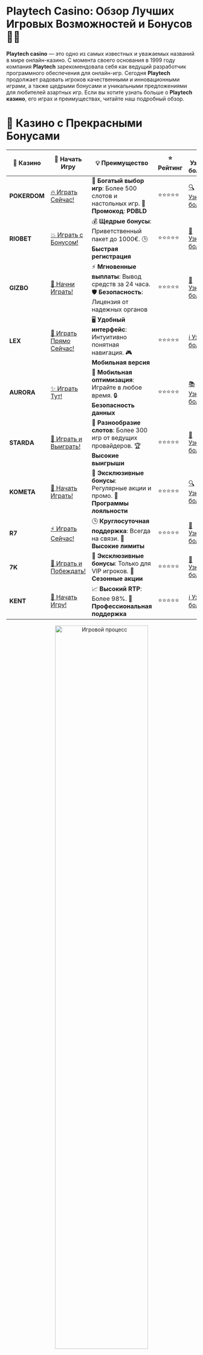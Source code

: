 # **Playtech Casino: Обзор Лучших Игровых Возможностей и Бонусов 🎰💥**

**Playtech casino** — это одно из самых известных и уважаемых названий в мире онлайн-казино. С момента своего основания в 1999 году компания **Playtech** зарекомендовала себя как ведущий разработчик программного обеспечения для онлайн-игр. Сегодня **Playtech** продолжает радовать игроков качественными и инновационными играми, а также щедрыми бонусами и уникальными предложениями для любителей азартных игр. Если вы хотите узнать больше о **Playtech казино**, его играх и преимуществах, читайте наш подробный обзор.

# 🌟 Казино с Прекрасными Бонусами

| 🎲 **Казино** | 🔗 **Начать Игру** | 💡 **Преимущество** | ⭐ **Рейтинг** | 🔗 **Узнать больше** | 🆕 **Новая информация** |
|--------------|---------------------|---------------------|----------------|----------------------|-------------------------|
| **POKERDOM**  | [🔥 Играть Сейчас!](https://brandplay.link/4k77v2yx) | 🎉 **Богатый выбор игр**: Более 500 слотов и настольных игр. 🎁 **Промокод**: **PDBLD** | ⭐⭐⭐⭐⭐ | [🔍 Узнать больше](https://brandplay.link/4k77v2yx) | 🏆 **Победители турниров** получают эксклюзивные подарки! |
| **RIOBET**    | [💥 Играть с Бонусом!](https://brandplay.link/7xBLTPyj) | 💰 **Щедрые бонусы**: Приветственный пакет до 1000€. 🕒 **Быстрая регистрация** | ⭐⭐⭐⭐⭐ | [📖 Узнать больше](https://brandplay.link/7xBLTPyj) | 💬 **Поддержка 24/7** для комфортной игры в любое время! |
| **GIZBO**     | [🚀 Начни Играть!](https://brandplay.link/bprXw4YV) | ⚡ **Мгновенные выплаты**: Вывод средств за 24 часа. 🛡️ **Безопасность**: Лицензия от надежных органов | ⭐⭐⭐⭐⭐ | [📝 Узнать больше](https://brandplay.link/bprXw4YV) | 🔒 **SSL-шифрование** для максимальной безопасности данных игроков. |
| **LEX**       | [💎 Играть Прямо Сейчас!](https://brandplay.link/zW4hdDFV) | 🖥️ **Удобный интерфейс**: Интуитивно понятная навигация. 🎮 **Мобильная версия** | ⭐⭐⭐⭐⭐ | [ℹ️ Узнать больше](https://brandplay.link/zW4hdDFV) | 📱 **Поддержка всех мобильных устройств** для удобства игры в любом месте. |
| **AURORA**    | [✨ Играть Тут!](https://10trafic-stat2.com/click/668546556bcc6313411604bd/6766/13032/subaccount) | 📱 **Мобильная оптимизация**: Играйте в любое время. 🔒 **Безопасность данных** | ⭐⭐⭐⭐⭐ | [📚 Узнать больше](https://10trafic-stat2.com/click/668546556bcc6313411604bd/6766/13032/subaccount) | 🌍 **Международная лицензия** на деятельность в разных странах. |
| **STARDА**    | [🎉 Играть и Выиграть!](https://brandplay.link/fB7xwRFL) | 🎰 **Разнообразие слотов**: Более 300 игр от ведущих провайдеров. 🏆 **Высокие выигрыши** | ⭐⭐⭐⭐⭐ | [🔎 Узнать больше](https://brandplay.link/fB7xwRFL) | 🎉 **Ежемесячные турниры** с крупными призами! |
| **KOMETA**    | [🎁 Начать Играть!](https://brandplay.link/8ZymQJV8) | 🎁 **Эксклюзивные бонусы**: Регулярные акции и промо. 🔄 **Программы лояльности** | ⭐⭐⭐⭐⭐ | [🔍 Узнать больше](https://brandplay.link/8ZymQJV8) | 🌟 **Персонализированные предложения** для долгосрочных игроков. |
| **R7**        | [⚡ Играть Сейчас!](https://brandplay.link/bMd3Yjsw) | 🕒 **Круглосуточная поддержка**: Всегда на связи. 💸 **Высокие лимиты** | ⭐⭐⭐⭐⭐ | [📖 Узнать больше](https://brandplay.link/bMd3Yjsw) | 🎯 **Рейтинг игроков** для лучших участников. |
| **7K**        | [🎯 Играть и Побеждать!](https://brandplay.link/BvQyFShp) | 🌟 **Эксклюзивные бонусы**: Только для VIP игроков. 🎉 **Сезонные акции** | ⭐⭐⭐⭐⭐ | [📝 Узнать больше](https://brandplay.link/BvQyFShp) | 🥇 **Особые привилегии** для постоянных игроков. |
| **KENT**      | [🔑 Начать Игру!](https://brandplay.link/Fv2WP3js) | 📈 **Высокий RTP**: Более 98%. 💼 **Профессиональная поддержка** | ⭐⭐⭐⭐⭐ | [ℹ️ Узнать больше](https://brandplay.link/Fv2WP3js) | 💬 **Поддержка на нескольких языках** для удобства игроков. |

<div align="center"> <img src="https://i.pinimg.com/originals/1d/b3/25/1db325483acbe642c6d4e6fdd73a4988.gif" alt="Игровой процесс" width="70%"> </div>
---

# 🚀 Быстрые Выигрыши и Поддержка

| 🎲 **Казино** | 🔗 **Начать Игру** | 💡 **Преимущество** | ⭐ **Рейтинг** | 🔗 **Узнать больше** | 🆕 **Новая информация** |
|--------------|---------------------|---------------------|----------------|----------------------|-------------------------|
| **GAMA**      | [🎯 Играть Прямо Сейчас!](https://brandplay.link/j6NMKsDz) | 🔍 **Интуитивный интерфейс**: Легкость использования. 🏅 **Престижные турниры** | ⭐⭐⭐⭐☆ | [🔎 Узнать больше](https://brandplay.link/j6NMKsDz) | 🏆 **Турниры с большими призами** каждый месяц. |
| **ONION**     | [💥 Играть и Выигрывать!](https://brandplay.link/zBGRVpQ9) | 🤑 **Низкие ставки**: Идеально для начинающих. 🔄 **Быстрые выводы** | ⭐⭐⭐⭐☆ | [🔍 Узнать больше](https://brandplay.link/zBGRVpQ9) | 🎮 **Казино для новичков** с простыми правилами. |
| **ЧЕМПИОН**   | [🏅 Играть в Турнире!](https://temon-gter.cfd/go/lRq?p80412p304504pcc44t17455) | 🏅 **Лояльная программа**: Награды за активность. 🎁 **Ежемесячные бонусы** | ⭐⭐⭐⭐☆ | [📖 Узнать больше](https://temon-gter.cfd/go/lRq?p80412p304504pcc44t17455) | 🥇 **Турниры и лояльность** — каждый шаг вознаграждается. |
| **VAVADA**    | [🚀 Играть Без Ожидания!](https://vavadapartner.pro/?promo=ea5c9275-6854-4505-94fc-95ab18221945-linkb2) | 🚀 **Быстрая регистрация**: Начните играть мгновенно. 🔐 **Безопасные транзакции** | ⭐⭐⭐⭐☆ | [📝 Узнать больше](https://vavadapartner.pro/?promo=ea5c9275-6854-4505-94fc-95ab18221945-linkb2) | 🏆 **Программа для новых игроков** с бонусами за регистрацию. |
| **FRIENDS**   | [🎉 Играть и Развлекаться!](https://gofriends.mba/linkb2) | 🤝 **Социальные игры**: Играйте с друзьями. 🌐 **Мультиплатформенность** | ⭐⭐⭐⭐☆ | [ℹ️ Узнать больше](https://gofriends.mba/linkb2) | 🎮 **Играйте с друзьями** и зарабатывайте бонусы за совместные действия. |
| **1WIN**      | [⚡ Играть и Выигрывать!](https://brandplay.link/smXVpBbG) | 🏆 **Спортивные ставки**: Широкий выбор видов спорта. 💵 **Высокие коэффициенты** | ⭐⭐⭐⭐☆ | [📚 Узнать больше](https://brandplay.link/smXVpBbG) | ⚽ **Бонусы на спортивные ставки** для активных игроков. |
| **DRIP**      | [💥 Играть Сразу!](https://drp-ircp01.com/c07e6a3db) | 🌐 **Инновационные игры**: Новейшие игровые технологии. 🛡️ **Высокая безопасность** | ⭐⭐⭐⭐☆ | [🔎 Узнать больше](https://drp-ircp01.com/c07e6a3db) | 🔧 **Инновационные функции** для удобства игры. |
| **JOYCASINO** | [🎰 Играть И Побеждать!](https://rpc30.call2me.pro/?/ru/registration?apkpop=0&partner=p24970p3291217pc98f) | 🎁 **Приятные бонусы**: Ежедневные акции и подарки. 🕹️ **Разнообразие игр** | ⭐⭐⭐⭐☆ | [🔍 Узнать больше](https://rpc30.call2me.pro/?/ru/registration?apkpop=0&partner=p24970p3291217pc98f) | 🎉 **Щедрые фриспины** для новых игроков. |
| **PLAYFORTUNA** | [🔥 Играть С Бонусом!](https://fortunapromo.net/alt/playfortuna/registration?0dc4a9362a71feb7e3f165fb8e766f70) | 🎉 **Регулярные акции**: Бонусы, фриспины и многое другое. 🏅 **Турниры** | ⭐⭐⭐⭐☆ | [📚 Узнать больше](https://fortunapromo.net/alt/playfortuna/registration?0dc4a9362a71feb7e3f165fb8e766f70) | 🎯 **Выгодные предложения** на популярные игры. |
| **SYKAA**     | [💸 Играть Сейчас!](https://s-two-way.com/?source=linkb2&pid=30697) | 💸 **Доступные ставки**: Идеально для новичков. 🎁 **Щедрые бонусы** | ⭐⭐⭐⭐☆ | [🔍 Узнать больше](https://s-two-way.com/?source=linkb2&pid=30697) | 💥 **Акции с большими бонусами** для новичков и опытных игроков. |

<div align="center"> <img src="https://schaeffers-cdn.s3.amazonaws.com/images/default-source/schaeffers-cdn-images/default-images/sectors/bigstock-casino-gambling-concept-with-f-369012793.jpg?sfvrsn=493ad806_4" alt="Игровой процесс" width="70%"> </div>
---

# 💸 Казино с Привлекательными Программами Лояльности

| 🎲 **Казино** | 🔗 **Начать Игру** | 💡 **Преимущество** | ⭐ **Рейтинг** | 🔗 **Узнать больше** | 🆕 **Новая информация** |
|--------------|---------------------|---------------------|----------------|----------------------|-------------------------|
| **KOMETA**    | [🎯 Начни Играть!](https://brandplay.link/8ZymQJV8) | 🎁 **Эксклюзивные бонусы**: Регулярные акции и промо. 🔄 **Программы лояльности** | ⭐⭐⭐⭐⭐ | [🔍 Узнать больше](https://brandplay.link/8ZymQJV8) | 🌟 **Персонализированные предложения** для долгосрочных игроков. |
| **1Xslots**   | [🏅 Играть Прямо Сейчас!](https://brandplay.link/hSB1khtr) | 🎉 **Множество акций**: Еженедельные бонусы и турниры. 🛡️ **Безопасность** | ⭐⭐⭐⭐⭐ | [📚 Узнать больше](https://brandplay.link/hSB1khtr) | 🏅 **Награды за активность**: участники программы лояльности получают специальные привилегии. |
| **R7**        | [🚀 Играть Сейчас!](https://brandplay.link/bMd3Yjsw) | 🕒 **Круглосуточная поддержка**: Всегда на связи. 💸 **Высокие лимиты** | ⭐⭐⭐⭐⭐ | [📖 Узнать больше](https://brandplay.link/bMd3Yjsw) | 💬 **VIP-поддержка** для постоянных игроков с приоритетом. |

<div align="center"> <img src="https://i.pinimg.com/originals/1d/b3/25/1db325483acbe642c6d4e6fdd73a4988.gif" alt="Игровой процесс" width="70%"> </div>
---

## Описание **Playtech** Казино 🎮✨

**Playtech** — это не просто разработчик слотов и настольных игр, но и поставщик передовых технологий для онлайн-казино. Все игры от **Playtech** обладают высокой графикой, продвинутыми бонусами и увлекательным игровым процессом. Более того, в **Playtech казино** можно найти широкий выбор различных игр, включая:

- **Слоты** с уникальными темами и бонусными функциями;
- **Настольные игры**: рулетка, блэкджек, покер и другие классические игры;
- **Игры с живыми дилерами** для погружения в атмосферу реального казино;
- **Видеопокер** и множество других азартных развлечений.

Каждая игра от **Playtech** разработана с использованием последних технологий, что обеспечивает отличную графику, захватывающий звук и удобный интерфейс.

## Особенности Игры в **Playtech Казино** 🌟💸

### 1. **Высококачественные Слоты** 🎰🍒

**Playtech** предлагает богатый выбор слотов, от классических игр до современных видеослотов с многослойными бонусами и прогрессивными джекпотами. Популярные игры от **Playtech** включают такие хиты, как **Age of the Gods**, **Gladiator Jackpot** и **Buffalo Blitz**.

- **Age of the Gods** — это серия слотов с прогрессивным джекпотом, которая объединяет несколько игр с общей суммой выигрыша.
- **Gladiator Jackpot** — слот, вдохновленный одноименным фильмом, предлагает захватывающие бонусные игры и большой потенциал для выигрышей.

### 2. **Живые Игры с Дилерами** 🎥💵

Если вам нравится атмосферу реального казино, то **Playtech казино** предоставляет уникальную возможность сыграть с живыми дилерами. В **живых играх** доступны такие популярные игры, как **Рулетка**, **Блэкджек** и **Покер**. Всё это с настоящими крупье и прямыми трансляциями, что создает впечатление, что вы находитесь в настоящем казино.

### 3. **Мобильное Казино** 📱🎮

Все игры от **Playtech** адаптированы для мобильных устройств, так что вы можете наслаждаться любимыми играми прямо со своего телефона или планшета. **Playtech казино** предлагает отличную мобильную версию, которая поддерживает все функции и игры на любых устройствах.

### 4. **Прогрессивные Джекпоты** 🏆💰

Одной из главных особенностей казино от **Playtech** являются **прогрессивные джекпоты**. Сумма джекпота растет с каждым новым ставленным бетом и может достигать невероятных размеров. Игры, такие как **Millionaire Genie**, **Age of the Gods** и **Beach Life**, предлагают шанс на огромные выигрыши.

## Как Начать Играть в **Playtech Казино**? 🎯💸

Чтобы начать играть в **Playtech казино** на реальные деньги, нужно выполнить несколько простых шагов:

1. **Выберите лицензированное казино** с программным обеспечением от **Playtech**. Убедитесь, что оно имеет все необходимые лицензии для предоставления азартных услуг.

2. **Зарегистрируйтесь** в казино, создав аккаунт. В большинстве случаев, регистрация занимает всего пару минут.

3. **Пополните счет** с помощью удобного метода оплаты. Это может быть банковская карта, электронный кошелек или криптовалюта.

4. **Выберите игру**: будь то слот, настольная игра или игра с живым дилером, начните с минимальной ставки и постепенно увеличивайте ее по мере освоения игры.

5. **Пользуйтесь бонусами**: многие казино предлагают **приветственные бонусы**, фриспины или бонусы за депозит. Это отличная возможность увеличить свой баланс для игры.

## Где Играть в **Playtech Казино**? 🌍💎

Для того чтобы насладиться всеми преимуществами игр от **Playtech**, выбирайте одно из лицензированных онлайн-казино. Вот несколько популярных и проверенных казино, где вы можете играть в **Playtech** игры:

### 1. **Pokerdom** 🎲💰

**Pokerdom** — одно из лучших казино с игровыми автоматами от **Playtech**. Оно предлагает большое количество игр, щедрые бонусы и безопасные способы пополнения счета и вывода средств.

#### Преимущества:
- Лицензированное казино
- Множество игровых автоматов и настольных игр
- Удобные способы оплаты

### 2. **Riobet** 💸🎰

**Riobet** — это надежное казино, которое также предлагает игры от **Playtech**. Здесь вы найдете не только слоты, но и live-игры с дилерами, а также множество акций и бонусов для новых игроков.

#### Преимущества:
- Простой и понятный интерфейс
- Высокая репутация
- Большой выбор платежных систем

### 3. **Gizbo** 💥🃏

**Gizbo** — это современное онлайн-казино с широким выбором игр от **Playtech**. Казино имеет отличную мобильную версию и регулярные акции для игроков.

#### Преимущества:
- Отличные бонусы для новичков
- Множество игр с прогрессивным джекпотом
- Безопасность и защита данных игроков

## Заключение 🎯🎉

**Playtech** — это мировой лидер в разработке программного обеспечения для онлайн-казино, предлагающий широкий выбор игр с уникальными бонусами и прогрессивными джекпотами. Если вы хотите испытать удачу в лучших слотах и настольных играх, выбирайте проверенные онлайн-казино, такие как **Pokerdom**, **Riobet** и **Gizbo**, где представлены игры от **Playtech**. Начните играть и выиграйте прямо сейчас! 🎰💰
